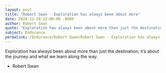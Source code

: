 ```yaml
---
layout: post
title: "Robert Swan - Exploration has always been about more"
date: 2024-12-28 12:00:00 -0000
author: Robert Swan
quote: "Exploration has always been about more than just the destination; it’s about the journey and what we learn along the way."
subject: Endurance
permalink: /Endurance/Robert Swan/Robert Swan - Exploration has always been about more
---
```


Exploration has always been about more than just the destination; it’s about the journey and what we learn along the way.

- Robert Swan

